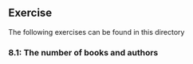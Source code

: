 ## Exercise

The following exercises can be found in this directory

### 8.1: The number of books and authors
